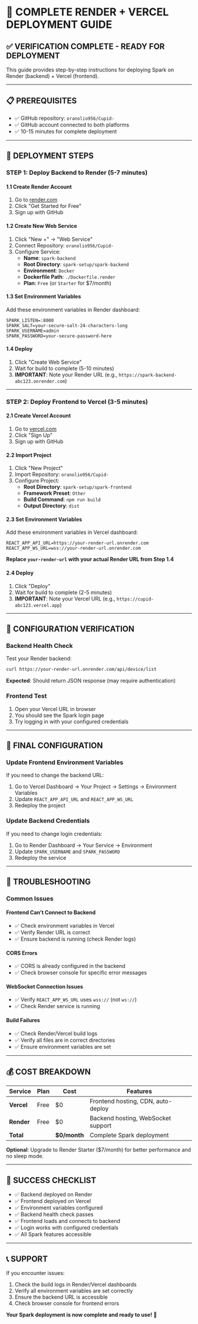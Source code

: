 # 🚀 **COMPLETE RENDER + VERCEL DEPLOYMENT GUIDE**

## ✅ **VERIFICATION COMPLETE - READY FOR DEPLOYMENT**

This guide provides step-by-step instructions for deploying Spark on Render (backend) + Vercel (frontend).

---

## 📋 **PREREQUISITES**

- ✅ GitHub repository: `oranolio956/Cupid-`
- ✅ GitHub account connected to both platforms
- ✅ 10-15 minutes for complete deployment

---

## 🎯 **DEPLOYMENT STEPS**

### **STEP 1: Deploy Backend to Render (5-7 minutes)**

#### **1.1 Create Render Account**
1. Go to [render.com](https://render.com)
2. Click "Get Started for Free"
3. Sign up with GitHub

#### **1.2 Create New Web Service**
1. Click "New +" → "Web Service"
2. Connect Repository: `oranolio956/Cupid-`
3. Configure Service:
   - **Name**: `spark-backend`
   - **Root Directory**: `spark-setup/spark-backend`
   - **Environment**: `Docker`
   - **Dockerfile Path**: `./Dockerfile.render`
   - **Plan**: `Free` (or `Starter` for $7/month)

#### **1.3 Set Environment Variables**
Add these environment variables in Render dashboard:
```
SPARK_LISTEN=:8000
SPARK_SALT=your-secure-salt-24-characters-long
SPARK_USERNAME=admin
SPARK_PASSWORD=your-secure-password-here
```

#### **1.4 Deploy**
1. Click "Create Web Service"
2. Wait for build to complete (5-10 minutes)
3. **IMPORTANT**: Note your Render URL (e.g., `https://spark-backend-abc123.onrender.com`)

---

### **STEP 2: Deploy Frontend to Vercel (3-5 minutes)**

#### **2.1 Create Vercel Account**
1. Go to [vercel.com](https://vercel.com)
2. Click "Sign Up"
3. Sign up with GitHub

#### **2.2 Import Project**
1. Click "New Project"
2. Import Repository: `oranolio956/Cupid-`
3. Configure Project:
   - **Root Directory**: `spark-setup/spark-frontend`
   - **Framework Preset**: `Other`
   - **Build Command**: `npm run build`
   - **Output Directory**: `dist`

#### **2.3 Set Environment Variables**
Add these environment variables in Vercel dashboard:
```
REACT_APP_API_URL=https://your-render-url.onrender.com
REACT_APP_WS_URL=wss://your-render-url.onrender.com
```
**Replace `your-render-url` with your actual Render URL from Step 1.4**

#### **2.4 Deploy**
1. Click "Deploy"
2. Wait for build to complete (2-5 minutes)
3. **IMPORTANT**: Note your Vercel URL (e.g., `https://cupid-abc123.vercel.app`)

---

## 🔧 **CONFIGURATION VERIFICATION**

### **Backend Health Check**
Test your Render backend:
```bash
curl https://your-render-url.onrender.com/api/device/list
```
**Expected**: Should return JSON response (may require authentication)

### **Frontend Test**
1. Open your Vercel URL in browser
2. You should see the Spark login page
3. Try logging in with your configured credentials

---

## 🎯 **FINAL CONFIGURATION**

### **Update Frontend Environment Variables**
If you need to change the backend URL:
1. Go to Vercel Dashboard → Your Project → Settings → Environment Variables
2. Update `REACT_APP_API_URL` and `REACT_APP_WS_URL`
3. Redeploy the project

### **Update Backend Credentials**
If you need to change login credentials:
1. Go to Render Dashboard → Your Service → Environment
2. Update `SPARK_USERNAME` and `SPARK_PASSWORD`
3. Redeploy the service

---

## 🚨 **TROUBLESHOOTING**

### **Common Issues**

#### **Frontend Can't Connect to Backend**
- ✅ Check environment variables in Vercel
- ✅ Verify Render URL is correct
- ✅ Ensure backend is running (check Render logs)

#### **CORS Errors**
- ✅ CORS is already configured in the backend
- ✅ Check browser console for specific error messages

#### **WebSocket Connection Issues**
- ✅ Verify `REACT_APP_WS_URL` uses `wss://` (not `ws://`)
- ✅ Check Render service is running

#### **Build Failures**
- ✅ Check Render/Vercel build logs
- ✅ Verify all files are in correct directories
- ✅ Ensure environment variables are set

---

## 💰 **COST BREAKDOWN**

| Service | Plan | Cost | Features |
|---------|------|------|----------|
| **Vercel** | Free | $0 | Frontend hosting, CDN, auto-deploy |
| **Render** | Free | $0 | Backend hosting, WebSocket support |
| **Total** | | **$0/month** | Complete Spark deployment |

**Optional**: Upgrade to Render Starter ($7/month) for better performance and no sleep mode.

---

## 🎉 **SUCCESS CHECKLIST**

- ✅ Backend deployed on Render
- ✅ Frontend deployed on Vercel
- ✅ Environment variables configured
- ✅ Backend health check passes
- ✅ Frontend loads and connects to backend
- ✅ Login works with configured credentials
- ✅ All Spark features accessible

---

## 📞 **SUPPORT**

If you encounter issues:
1. Check the build logs in Render/Vercel dashboards
2. Verify all environment variables are set correctly
3. Ensure the backend URL is accessible
4. Check browser console for frontend errors

**Your Spark deployment is now complete and ready to use!** 🚀